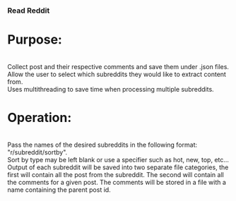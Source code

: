 ### Read Reddit

# Purpose:
<br/>
Collect post and their respective comments and save them under .json files.
<br/>
Allow the user to select which subreddits they would like to extract content from.
<br/>
Uses multithreading to save time when processing multiple subreddits.
<br/>

# Operation:
<br/>
Pass the names of the desired subreddits in the following format: "r/subreddit/sortby".
<br/>
Sort by type may be left blank or use a specifier such as hot, new, top, etc...
<br/>
Output of each subreddit will be saved into two separate file categories, the first will contain all the post from the subreddit. The second will contain all the comments for a given post. The comments will be stored in a file with a name containing the parent post id.
<br/>
